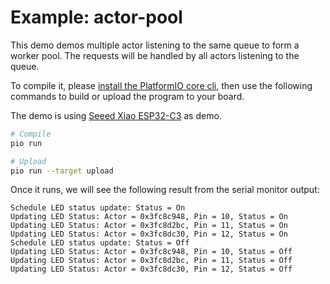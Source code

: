 # Example: actor-pool

This demo demos multiple actor listening to the same queue to form a worker pool. The requests will be handled by all actors listening to the queue.

To compile it, please [install the PlatformIO core cli](https://docs.platformio.org/en/stable/core/index.html), then use the following commands to build or upload the program to your board.

The demo is using [Seeed Xiao ESP32-C3](https://wiki.seeedstudio.com/XIAO_ESP32C3_Getting_Started/) as demo.

```bash
# Compile
pio run

# Upload
pio run --target upload
```

Once it runs, we will see the following result from the serial monitor output:

```
Schedule LED status update: Status = On
Updating LED Status: Actor = 0x3fc8c948, Pin = 10, Status = On
Updating LED Status: Actor = 0x3fc8d2bc, Pin = 11, Status = On
Updating LED Status: Actor = 0x3fc8dc30, Pin = 12, Status = On
Schedule LED status update: Status = Off
Updating LED Status: Actor = 0x3fc8c948, Pin = 10, Status = Off
Updating LED Status: Actor = 0x3fc8d2bc, Pin = 11, Status = Off
Updating LED Status: Actor = 0x3fc8dc30, Pin = 12, Status = Off
```